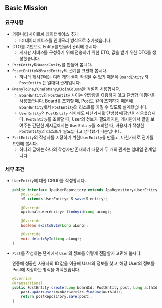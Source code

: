 ## Basic Mission

### 요구사항

- 커뮤니티 사이트에 데이터베이스 추가
    - `h2` 데이터베이스를 인메모리 방식으로 추가했습니다.
- DTO를 기반으로 Entity를 만들어 관리해 봅시다.
    - 게시판 서비스를 구성하기 위해 전송하기 위한 DTO, 값을 받기 위한 DTO를 생성했습니다.
- `PostEntity`와`BoardEntity`를 만들어 봅시다.
- `PosetEntity`와`BoardEntity`의 관계를 표현해 봅시다.
    - 하나의 게시판에는 여러 개의 글이 작성될 수 있기 때문에 `BoardEntity` 와 `PostEntity` 는 일대다 관계입니다.
- `@ManyToOne`,`@OneToMany`,`@JoinColumn`을 적절히 사용합시다.
    - `BoardEntity`와 `PostEntity` 사이는 양방향을 이용하지 않고 단방향 매핑만을 사용했습니다. Board를 조회할 때, Post도 같이 조회하기 때문에 `BoardEntity`에서 `PostEntity`의 리스트를 가질 수 있도록 설계했습니다.
    - `UserEntity`와 `PostEntity` 사이에도 마찬가지로 단방향 매핑만을 사용했습니다. `PostEntity`를 조회할 때, User의 정보가 필요하지만, 게시판에서 글을 보여주는 간단한 게시글에서는 `UserEntity`를 조회할 때, 사용자가 작성한 `PostEntity`의 리스트가 필요없다고 생각했기 때문입니다.
- `PostEntity`의 작성자를 저장하기 위한`UserEntity`를 만들고, 마찬가지로 관계를 표현해 봅시다.
    - 하나의 글에는 하나의 작성자만 존재하기 때문에 두 개의 관계는 일대일 관계입니다.

### 세부 조건

- `UserEntity`에 대한 CRUD를 작성합시다.

    ```java
    public interface JpaUserRepository extends JpaRepository<UserEntity, Long> {
    	@Override
    	<S extends UserEntity> S save(S entity);
    
    	@Override
    	Optional<UserEntity> findById(Long aLong);
    
    	@Override
    	boolean existsById(Long aLong);
    
    	@Override
    	void deleteById(Long aLong);
    }
    ```

- `Post`를 작성하는 단계에서,`User`의 정보를 어떻게 전달할지 고민해 봅시다.

  인증에 성공한 사용자의 ID 값을 이용해 User의 정보를 찾고, 해당 User의 정보를 Post에 저장하는 방식을 채택했습니다.

    ```java
    @Override
    @Transactional
    public PostEntity create(Long boardId, PostEntity post, Long authId) {
    	post.updateUser(memberService.findOne(authId));
    	return postRepository.save(post);
    }
   ```
